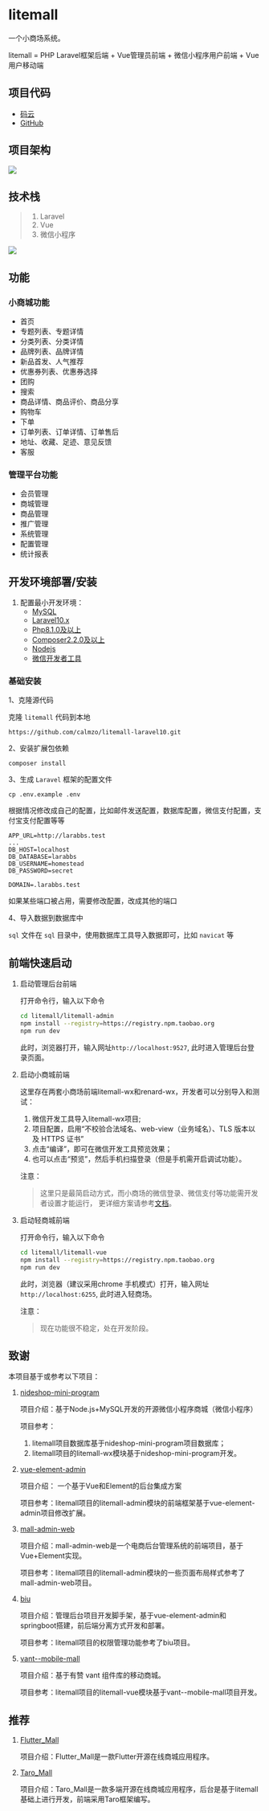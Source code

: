 # litemall

一个小商场系统。

litemall = PHP Laravel框架后端 + Vue管理员前端 + 微信小程序用户前端 + Vue用户移动端


## 项目代码

* [码云](https://gitee.com/linlinjava/litemall)
* [GitHub](https://github.com/calmzo/litemall-laravel10.git)

## 项目架构
![](./doc/pics/readme/project-structure.png)

## 技术栈

> 1. Laravel
> 2. Vue
> 3. 微信小程序

![](doc/pics/readme/technology-stack.png)

## 功能

### 小商城功能

* 首页
* 专题列表、专题详情
* 分类列表、分类详情
* 品牌列表、品牌详情
* 新品首发、人气推荐
* 优惠券列表、优惠券选择
* 团购
* 搜索
* 商品详情、商品评价、商品分享
* 购物车
* 下单
* 订单列表、订单详情、订单售后
* 地址、收藏、足迹、意见反馈
* 客服

### 管理平台功能

* 会员管理
* 商城管理
* 商品管理
* 推广管理
* 系统管理
* 配置管理
* 统计报表


## 开发环境部署/安装

1. 配置最小开发环境：
    * [MySQL](https://dev.mysql.com/downloads/mysql/)
    * [Laravel10.x](https://github.com/laravel/laravel)
    * [Php8.1.0及以上](https://www.php.net/downloads)
    * [Composer2.2.0及以上](https://composer.p2hp.com/)
    * [Nodejs](https://nodejs.org/en/download/)
    * [微信开发者工具](https://developers.weixin.qq.com/miniprogram/dev/devtools/download.html)

### 基础安装

1、克隆源代码

克隆 `litemall` 代码到本地

```
https://github.com/calmzo/litemall-laravel10.git
```

2、安装扩展包依赖

```
composer install
```

3、生成 `Laravel`  框架的配置文件

```
cp .env.example .env
```

根据情况修改成自己的配置，比如邮件发送配置，数据库配置，微信支付配置，支付宝支付配置等等

```
APP_URL=http://larabbs.test
...
DB_HOST=localhost
DB_DATABASE=larabbs
DB_USERNAME=homestead
DB_PASSWORD=secret

DOMAIN=.larabbs.test
```

如果某些端口被占用，需要修改配置，改成其他的端口

4、导入数据到数据库中

`sql` 文件在 `sql` 目录中，使用数据库工具导入数据即可，比如 `navicat` 等



## 前端快速启动
1. 启动管理后台前端

   打开命令行，输入以下命令
    ```bash
    cd litemall/litemall-admin
    npm install --registry=https://registry.npm.taobao.org
    npm run dev
    ```
   此时，浏览器打开，输入网址`http://localhost:9527`, 此时进入管理后台登录页面。

2. 启动小商城前端

   这里存在两套小商场前端litemall-wx和renard-wx，开发者可以分别导入和测试：

    1. 微信开发工具导入litemall-wx项目;
    2. 项目配置，启用“不校验合法域名、web-view（业务域名）、TLS 版本以及 HTTPS 证书”
    3. 点击“编译”，即可在微信开发工具预览效果；
    4. 也可以点击“预览”，然后手机扫描登录（但是手机需开启调试功能）。

   注意：
   > 这里只是最简启动方式，而小商场的微信登录、微信支付等功能需开发者设置才能运行，
   > 更详细方案请参考[文档](https://linlinjava.gitbook.io/litemall/project)。

6. 启动轻商城前端

   打开命令行，输入以下命令
    ```bash
    cd litemall/litemall-vue
    npm install --registry=https://registry.npm.taobao.org
    npm run dev
    ```
   此时，浏览器（建议采用chrome 手机模式）打开，输入网址`http://localhost:6255`, 此时进入轻商场。

   注意：
   > 现在功能很不稳定，处在开发阶段。


## 致谢

本项目基于或参考以下项目：

1. [nideshop-mini-program](https://github.com/tumobi/nideshop-mini-program)

   项目介绍：基于Node.js+MySQL开发的开源微信小程序商城（微信小程序）

   项目参考：

    1. litemall项目数据库基于nideshop-mini-program项目数据库；
    2. litemall项目的litemall-wx模块基于nideshop-mini-program开发。

2. [vue-element-admin](https://github.com/PanJiaChen/vue-element-admin)

   项目介绍： 一个基于Vue和Element的后台集成方案

   项目参考：litemall项目的litemall-admin模块的前端框架基于vue-element-admin项目修改扩展。

3. [mall-admin-web](https://github.com/macrozheng/mall-admin-web)

   项目介绍：mall-admin-web是一个电商后台管理系统的前端项目，基于Vue+Element实现。

   项目参考：litemall项目的litemall-admin模块的一些页面布局样式参考了mall-admin-web项目。

4. [biu](https://github.com/CaiBaoHong/biu)

   项目介绍：管理后台项目开发脚手架，基于vue-element-admin和springboot搭建，前后端分离方式开发和部署。

   项目参考：litemall项目的权限管理功能参考了biu项目。

5. [vant--mobile-mall](https://github.com/qianzhaoy/vant--mobile-mall)

   项目介绍：基于有赞 vant 组件库的移动商城。

   项目参考：litemall项目的litemall-vue模块基于vant--mobile-mall项目开发。

## 推荐

1. [Flutter_Mall](https://github.com/youxinLu/mall)

   项目介绍：Flutter_Mall是一款Flutter开源在线商城应用程序。

2. [Taro_Mall](https://github.com/jiechud/taro-mall)

   项目介绍：Taro_Mall是一款多端开源在线商城应用程序，后台是基于litemall基础上进行开发，前端采用Taro框架编写。

